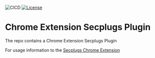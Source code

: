![CICD](https://github.com/SecPlugs/chrome-extension/workflows/BuildTestDeploy/badge.svg)
[![License](https://img.shields.io/badge/License-Apache%202.0-blue.svg)](https://opensource.org/licenses/Apache-2.0)

# Chrome Extension Secplugs Plugin

The repo contains a Chrome Extension Secplugs Plugin

For usage information to the [Secplugs Chrome Extension](https://docs.secplugs.com/chrome-extension/docs)

